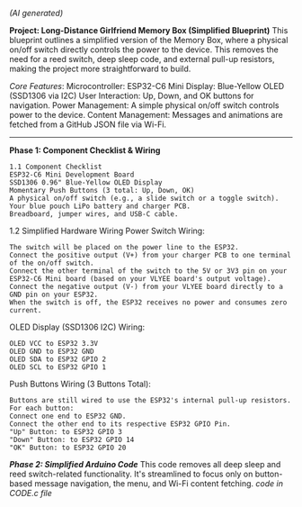 *(AI generated)*

**Project: Long-Distance Girlfriend Memory Box (Simplified Blueprint)**
This blueprint outlines a simplified version of the Memory Box, where a physical on/off switch directly controls the power to the device. This removes the need for a reed switch, deep sleep code, and external pull-up resistors, making the project more straightforward to build.

*Core Features*:
Microcontroller: ESP32-C6 Mini
Display: Blue-Yellow OLED (SSD1306 via I2C)
User Interaction: Up, Down, and OK buttons for navigation.
Power Management: A simple physical on/off switch controls power to the device.
Content Management: Messages and animations are fetched from a GitHub JSON file via Wi-Fi.
_________________________________________________________________________________________


**Phase 1: Component Checklist & Wiring**

    1.1 Component Checklist
    ESP32-C6 Mini Development Board
    SSD1306 0.96" Blue-Yellow OLED Display
    Momentary Push Buttons (3 total: Up, Down, OK)
    A physical on/off switch (e.g., a slide switch or a toggle switch).
    Your blue pouch LiPo battery and charger PCB.
    Breadboard, jumper wires, and USB-C cable.

1.2 Simplified Hardware Wiring
Power Switch Wiring:

    The switch will be placed on the power line to the ESP32.
    Connect the positive output (V+) from your charger PCB to one terminal of the on/off switch.
    Connect the other terminal of the switch to the 5V or 3V3 pin on your ESP32-C6 Mini board (based on your VLYEE board's output voltage).
    Connect the negative output (V-) from your VLYEE board directly to a GND pin on your ESP32.
    When the switch is off, the ESP32 receives no power and consumes zero current.

OLED Display (SSD1306 I2C) Wiring:

    OLED VCC to ESP32 3.3V
    OLED GND to ESP32 GND
    OLED SDA to ESP32 GPIO 2
    OLED SCL to ESP32 GPIO 1

Push Buttons Wiring (3 Buttons Total):

    Buttons are still wired to use the ESP32's internal pull-up resistors.
    For each button:
    Connect one end to ESP32 GND.
    Connect the other end to its respective ESP32 GPIO Pin.
    "Up" Button: to ESP32 GPIO 3
    "Down" Button: to ESP32 GPIO 14
    "OK" Button: to ESP32 GPIO 20

***Phase 2: Simplified Arduino Code***
This code removes all deep sleep and reed switch-related functionality. It's streamlined to focus only on button-based message navigation, the menu, and Wi-Fi content fetching.
*code in CODE.c file*
